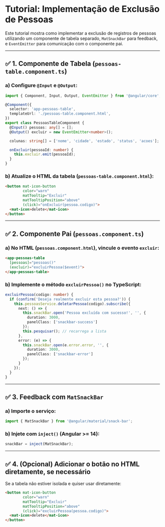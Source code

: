 
# Tutorial: Implementação de Exclusão de Pessoas 

Este tutorial mostra como implementar a exclusão de registros de pessoas utilizando um componente de tabela separado, `MatSnackBar` para feedback, e `EventEmitter` para comunicação com o componente pai.

---

## ✅ 1. Componente de Tabela (`pessoas-table.component.ts`)

### a) Configure `@Input` e `@Output`:

```ts
import { Component, Input, Output, EventEmitter } from '@angular/core';

@Component({
  selector: 'app-pessoas-table',
  templateUrl: './pessoas-table.component.html',
})
export class PessoasTableComponent {
  @Input() pessoas: any[] = [];
  @Output() excluir = new EventEmitter<number>();

  colunas: string[] = ['nome', 'cidade', 'estado', 'status', 'acoes'];

  onExcluir(pessoaId: number) {
    this.excluir.emit(pessoaId);
  }
}
```

### b) Atualize o HTML da tabela (`pessoas-table.component.html`):

```html
<button mat-icon-button
        color="warn"
        matTooltip="Excluir"
        matTooltipPosition="above"
        (click)="onExcluir(pessoa.codigo)">
  <mat-icon>delete</mat-icon>
</button>
```

---

## ✅ 2. Componente Pai (`pessoas.component.ts`)

### a) No HTML (`pessoas.component.html`), vincule o evento `excluir`:

```html
<app-pessoas-table
  [pessoas]="pessoas()"
  (excluir)="excluirPessoa($event)">
</app-pessoas-table>
```

### b) Implemente o método `excluirPessoa()` no TypeScript:

```ts
excluirPessoa(codigo: number) {
  if (confirm('Deseja realmente excluir esta pessoa?')) {
    this.pessoasService.deletarPessoa(codigo).subscribe({
      next: () => {
        this.snackBar.open('Pessoa excluída com sucesso!', '', {
          duration: 3000,
          panelClass: ['snackbar-success']
        });
        this.pesquisar(); // recarrega a lista
      },
      error: (e) => {
        this.snackBar.open(e.error.error, '', {
          duration: 3000,
          panelClass: ['snackbar-error']
        });
      }
    });
  }
}
```

---

## ✅ 3. Feedback com `MatSnackBar`

### a) Importe o serviço:

```ts
import { MatSnackBar } from '@angular/material/snack-bar';
```

### b) Injete com `inject()` (Angular >= 14):

```ts
snackBar = inject(MatSnackBar);
```

---

## ✅ 4. (Opcional) Adicionar o botão no HTML diretamente, se necessário

Se a tabela não estiver isolada e quiser usar diretamente:

```html
<button mat-icon-button
        color="warn"
        matTooltip="Excluir"
        matTooltipPosition="above"
        (click)="excluirPessoa(pessoa.codigo)">
  <mat-icon>delete</mat-icon>
</button>
```
